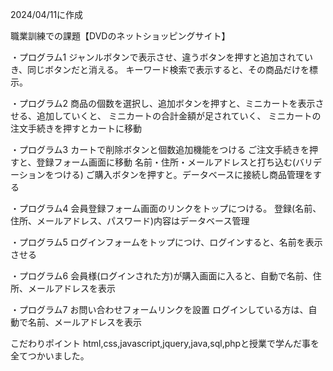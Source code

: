 2024/04/11に作成

職業訓練での課題【DVDのネットショッピングサイト】

・プログラム1
ジャンルボタンで表示させ、違うボタンを押すと追加されていき、同じボタンだと消える。
キーワード検索で表示すると、その商品だけを標示。

・プログラム2
商品の個数を選択し、追加ボタンを押すと、ミニカートを表示させる、追加していくと、
ミニカートの合計金額が足されていく、
ミニカートの注文手続きを押すとカートに移動

・プログラム3
カートで削除ボタンと個数追加機能をつける
ご注文手続きを押すと、登録フォーム画面に移動
名前・住所・メールアドレスと打ち込む(バリデーションをつける)
ご購入ボタンを押すと。データベースに接続し商品管理をする

・プログラム4
会員登録フォーム画面のリンクをトップにつける。
登録(名前、住所、メールアドレス、パスワード)内容はデータベース管理

・プログラム5
ログインフォームをトップにつけ、ログインすると、名前を表示させる

・プログラム6
会員様(ログインされた方)が購入画面に入ると、自動で名前、住所、メールアドレスを表示

・プログラム7
お問い合わせフォームリンクを設置
ログインしている方は、自動で名前、メールアドレスを表示

こだわりポイント
html,css,javascript,jquery,java,sql,phpと授業で学んだ事を全てつかいました。
